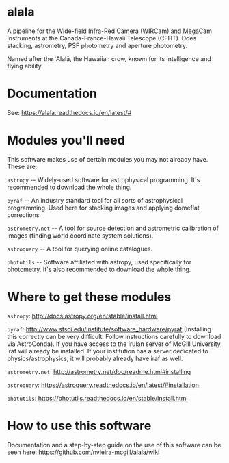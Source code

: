 # alala
A pipeline for the Wide-field Infra-Red Camera (WIRCam) and MegaCam instruments at the Canada-France-Hawaii Telescope (CFHT). Does stacking, astrometry, PSF photometry and aperture photometry. 

Named after the ʻAlalā, the Hawaiian crow, known for its intelligence and flying ability.

# Documentation
See: https://alala.readthedocs.io/en/latest/#

# Modules you'll need 
This software makes use of certain modules you may not already have. These are:

`astropy` -- Widely-used software for astrophysical programming. It's recommended to download the whole thing. 

`pyraf` -- An industry standard tool for all sorts of astrophysical programming. Used here for stacking images and applying domeflat corrections. 

`astrometry.net` -- A tool for source detection and astrometric calibration of images (finding world coordinate system solutions).

`astroquery` -- A tool for querying online catalogues. 

`photutils` -- Software affiliated with astropy, used specifically for photometry. It's also recommended to download the whole thing. 

# Where to get these modules

`astropy`: http://docs.astropy.org/en/stable/install.html

`pyraf`: http://www.stsci.edu/institute/software_hardware/pyraf (Installing this correctly can be very difficult. Follow instructions carefully to download via AstroConda).
If you have access to the irulan server of McGill University, iraf will already be installed. If your institution has a server dedicated to physics/astrophysics, it will probably already have iraf as well. 

`astrometry.net`: http://astrometry.net/doc/readme.html#installing

`astroquery`: https://astroquery.readthedocs.io/en/latest/#installation

`photutils`: https://photutils.readthedocs.io/en/stable/install.html

# How to use this software

Documentation and a step-by-step guide on the use of this software can be seen here: https://github.com/nvieira-mcgill/alala/wiki

